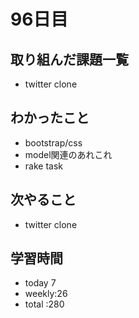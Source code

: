 # 96日目
## 取り組んだ課題一覧
- twitter clone
## わかったこと
- bootstrap/css
- model関連のあれこれ
- rake task
## 次やること
- twitter clone
## 学習時間
- today 7
- weekly:26
- total :280